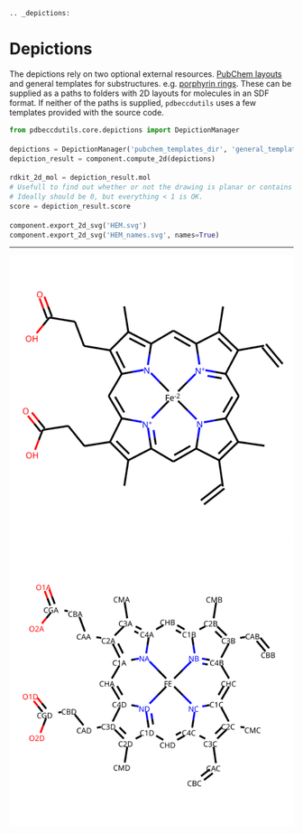 ```{eval-rst}
.. _depictions:
```

# Depictions

The depictions rely on two optional external resources. [PubChem layouts](https://www.ncbi.nlm.nih.gov/pccompound) and general templates for substructures. e.g. [porphyrin rings](https://en.wikipedia.org/wiki/Porphyrin). These can be supplied as a paths to folders with 2D layouts for molecules in an SDF format. If neither of the paths is supplied, `pdbeccdutils` uses a few templates provided with the source code.

```python
from pdbeccdutils.core.depictions import DepictionManager

depictions = DepictionManager('pubchem_templates_dir', 'general_templates_dir')
depiction_result = component.compute_2d(depictions)

rdkit_2d_mol = depiction_result.mol
# Usefull to find out whether or not the drawing is planar or contains clashes.
# Ideally should be 0, but everything < 1 is OK.
score = depiction_result.score

component.export_2d_svg('HEM.svg')
component.export_2d_svg('HEM_names.svg', names=True)
```

---
<div align='center'>
    <img src='../_static/HEM_300.svg' />
    <img src='../_static/HEM_300_names.svg' />
</div>
